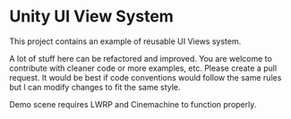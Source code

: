 # Unity UI View System

This project contains an example of reusable UI Views system.

A lot of stuff here can be refactored and improved. You are welcome to contribute with cleaner code or more examples, etc. Please create a pull request. It would be best if code conventions would follow the same rules but I can modify changes to fit the same style.

Demo scene requires LWRP and Cinemachine to function properly.